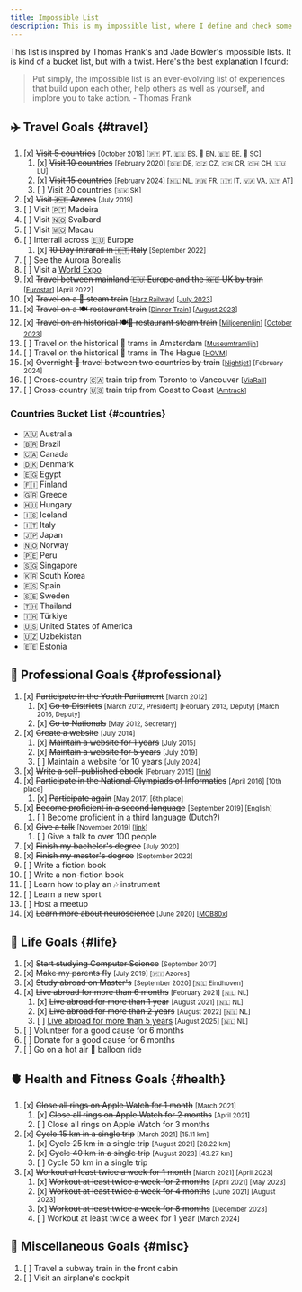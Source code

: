 ```yaml
---
title: Impossible List
description: This is my impossible list, where I define and check some major life experiences I want to experience.
---
```


This list is inspired by Thomas Frank's and Jade Bowler's impossible lists. It is kind of a bucket list, but with a twist. Here's the best explanation I found:

> Put simply, the impossible list is an ever-evolving list of experiences that build upon each other, help others as well as yourself, and implore you to take action. - Thomas Frank

<!--more-->

## ✈️ Travel Goals {#travel}

1. [x] ~~Visit 5 countries~~ <small>[October 2018] [🇵🇹 PT, 🇪🇸 ES, 🏴󠁧󠁢󠁥󠁮󠁧󠁿 EN, 🇧🇪 BE, 🏴󠁧󠁢󠁳󠁣󠁴󠁿 SC]</small>
   1. [x] ~~Visit 10 countries~~ <small>[February 2020] [🇩🇪 DE, 🇨🇿 CZ, 🇨🇷 CR, 🇨🇭 CH, 🇱🇺 LU]</small>
   2. [x] ~~Visit 15 countries~~ <small>[February 2024] [🇳🇱 NL, 🇫🇷 FR, 🇮🇹 IT, 🇻🇦 VA, 🇦🇹 AT]</small>
   3. [ ] Visit 20 countries <small>[🇸🇰 SK]</small>
2. [x] ~~Visit 🇵🇹 Azores~~ <small>[July 2019]</small>
3. [ ] Visit 🇵🇹 Madeira
4. [ ] Visit 🇳🇴 Svalbard
5. [ ] Visit 🇲🇴 Macau
6. [ ] Interrail across 🇪🇺 Europe
   1. [x] ~~10 Day Intrarail in 🇮🇹 Italy~~ <small>[September 2022]</small>
8. [ ] See the Aurora Borealis
9.  [ ] Visit a [World Expo](https://en.wikipedia.org/wiki/World%27s_fair)
10. [x] ~~Travel between mainland 🇪🇺 Europe and the 🇬🇧 UK by train~~ <small>[[Eurostar](https://www.eurostar.com/)] [April 2022]</small>
11. [x] ~~Travel on a 🚂 steam train~~ <small>[[Harz Railway](https://en.wikipedia.org/wiki/Harz_Railway)] [[July 2023](/2023/07/31/recently/)]</small>
12. [x] ~~Travel on a 🍽️ restaurant train~~ <small>[[Dinner Train](https://dinnertrain.eu/)] [[August 2023](/2023/08/31/recently/)]</small>
13. [x] ~~Travel on an historical 🍽️🚂 restaurant steam train~~ <small>[[Miljoenenlijn](https://miljoenenlijn.nl/)] [[October 2023](/2023/10/31/recently/)]</small>
14. [ ] Travel on the historical 🚋 trams in Amsterdam <small>[[Museumtramlijn](https://www.museumtramlijn.org/)]</small>
15. [ ] Travel on the historical 🚋 trams in The Hague <small>[[HOVM](https://hovm.nl/)]</small>
16. [x] ~~Overnight 🌙 travel between two countries by train~~ <small>[[Nightjet](https://www.nightjet.com/)] [February 2024]</small>
17. [ ] Cross-country 🇨🇦 train trip  from Toronto to Vancouver <small>[[ViaRail](https://www.viarail.ca/en/explore-our-destinations/trains/rockies-and-pacific/toronto-vancouver-canadian)]</small>
18. [ ] Cross-country 🇺🇸 train trip from Coast to Coast <small>[[Amtrack](https://www.amtrakvacations.com/)]</small>

### Countries Bucket List {#countries}

<div class="trips">

  - 🇦🇺 Australia
  - 🇧🇷 Brazil
  - 🇨🇦 Canada
  - 🇩🇰 Denmark
  - 🇪🇬 Egypt
  - 🇫🇮 Finland
  - 🇬🇷 Greece
  - 🇭🇺 Hungary
  - 🇮🇸 Iceland
  - 🇮🇹 Italy
  - 🇯🇵 Japan
  - 🇳🇴 Norway
  - 🇵🇪 Peru
  - 🇸🇬 Singapore
  - 🇰🇷 South Korea
  - 🇪🇸 Spain
  - 🇸🇪 Sweden
  - 🇹🇭 Thailand
  - 🇹🇷 Türkiye
  - 🇺🇸 United States of America <!-- Want to visit California, New York and Yellowstone. -->
  - 🇺🇿 Uzbekistan <!-- https://uzbekistan.travel/en/i/bukhara/ -->
  - 🇪🇪 Estonia

</div>

## 💼 Professional Goals {#professional}

1. [x] ~~Participate in the Youth Parliament~~ <small>[March 2012]</small>
   1. [x] ~~Go to Districts~~ <small>[March 2012, President] [February 2013, Deputy] [March 2016, Deputy]</small>
   2. [x] ~~Go to Nationals~~ <small>[May 2012, Secretary]</small>
2.  [x] ~~Create a website~~ <small>[July 2014]</small>
    1. [x] ~~Maintain a website for 1 years~~ <small>[July 2015]</small>
    2. [x] ~~Maintain a website for 5 years~~ <small>[July 2019]</small>
    3. [ ] Maintain a website for 10 years <small>[July 2024]</small>
3. [x] ~~Write a self-published ebook~~ <small>[February 2015] [[link](https://cdn.hacdias.com/media/aprenda-a-programar.pdf)]</small>
4. [x] ~~Participate in the National Olympiads of Informatics~~ <small>[April 2016] [10th place]</small>
   1. [x] ~~Participate again~~ <small>[May 2017] [6th place]</small>
5. [x] ~~Become proficient in a second language~~ <small>[September 2019] [English]</small>
   1.  [ ] Become proficient in a third language (Dutch?)
6. [x] ~~Give a talk~~ <small>[November 2019] [[link](/2019/12/20/quick-dive-into-dweb-ipfs)]</small>
   1. [ ] Give a talk to over 100 people
7. [x] ~~Finish my bachelor's degree~~ <small>[July 2020]</small>
8. [x] ~~Finish my master's degree~~ <small>[September 2022]</small>
9.  [ ] Write a fiction book
10. [ ] Write a non-fiction book
11. [ ] Learn how to play an 🎶 instrument
12. [ ] Learn a new sport
13. [ ] Host a meetup
14. [x] ~~Learn more about neuroscience~~ <small>[June 2020] [[MCB80x](https://credentials.edx.org/credentials/7a9cfe11e16c41be9649a1c2f9398cbc/)]</small>

## 🦄 Life Goals {#life}

1. [x] ~~Start studying Computer Science~~ <small>[September 2017]</small>
2. [x] ~~Make my parents fly~~ <small>[July 2019] [🇵🇹 Azores]</small>
3. [x] ~~Study abroad on Master's~~ <small>[September 2020] [🇳🇱 Eindhoven]</small>
4. [x] ~~Live abroad for more than 6 months~~ <small>[February 2021] [🇳🇱 NL]</small>
   1. [x] ~~Live abroad for more than 1 year~~ <small>[August 2021] [🇳🇱 NL]</small>
   2. [x] ~~Live abroad for more than 2 years~~ <small>[August 2022] [🇳🇱 NL]</small>
   4. [ ] [Live abroad for more than 5 years](/2024/01/10/when-does-abroad-stop-being-abroad/ "When does abroad stop being abroad?") <small>[August 2025] [🇳🇱 NL]</small>
1. [ ] Volunteer for a good cause for 6 months
2. [ ] Donate for a good cause for 6 months
3. [ ] Go on a hot air 🎈 balloon ride 

## 🫀 Health and Fitness Goals {#health}

1. [x] ~~Close all rings on Apple Watch for 1 month~~ <small>[March 2021]</small>
   1. [x] ~~Close all rings on Apple Watch for 2 months~~ <small>[April 2021]</small>
   2. [ ] Close all rings on Apple Watch for 3 months
3. [x] ~~Cycle 15 km in a single trip~~ <small>[March 2021] [15.11 km]</small>
   1. [x] ~~Cycle 25 km in a single trip~~ <small>[August 2021] [28.22 km]</small>
   2. [x] ~~Cycle 40 km in a single trip~~ <small>[August 2023] [43.27 km]</small>
   3. [ ] Cycle 50 km in a single trip
4. [x] ~~Workout at least twice a week for 1 month~~ <small>[March 2021] [April 2023]</small>
    1. [x] ~~Workout at least twice a week for 2 months~~ <small>[April 2021] [May 2023]</small>
    2. [x] ~~Workout at least twice a week for 4 months~~ <small>[June 2021] [August 2023]</small>
    3. [x] ~~Workout at least twice a week for 8 months~~ <small>[December 2023]</small>
    4. [ ] Workout at least twice a week for 1 year <small>[March 2024]</small>

## 🧶 Miscellaneous Goals {#misc}

1. [ ] Travel a subway train in the front cabin
2. [ ] Visit an airplane's cockpit

<!--

## Other Achievements

- Highest GPA of Secondary School (18.1 out of 20) <small>[2017]</small>
- Highest National Exam Grade of Secondary School (19 out of 20) <small>[2017]</small>
- Highest GPA of 3rd Cycle (4.78 out of 5) <small>[2014]</small>
- Highest National Exam Grade of 3rd Cycle (100 out of 100) <small>[2014]</small>

-->
